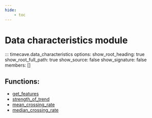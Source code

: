 ```yaml
---
hide:
    - toc
---
```


# Data characteristics module

::: timecave.data_characteristics
    options:
        show_root_heading: true
        show_root_full_path: true
        show_source: false
        show_signature: false
        members: []

## Functions:
- [get_features](get_features.md)
- [strength_of_trend](sot.md)
- [mean_crossing_rate](mean_cr.md)
- [median_crossing_rate](med_cr.md)